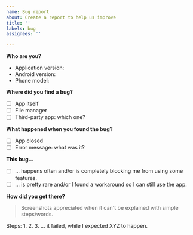 ```yaml
---
name: Bug report
about: Create a report to help us improve
title: ''
labels: bug
assignees: ''

---
```


**Who are you?**
- Application version: 
- Android version: 
- Phone model: 

**Where did you find a bug?**
- [ ] App itself
- [ ] File manager
- [ ] Third-party app: which one?

**What happened when you found the bug?**
- [ ] App closed
- [ ] Error message: what was it?

**This bug...**
- [ ] ... happens often and/or is completely blocking me from using some features.
- [ ] ... is pretty rare and/or I found a workaround so I can still use the app.

**How did you get there?**
> Screenshots appreciated when it can't be explained with simple steps/words.

Steps:
1. 
2. 
3. ... it failed, while I expected XYZ to happen.
